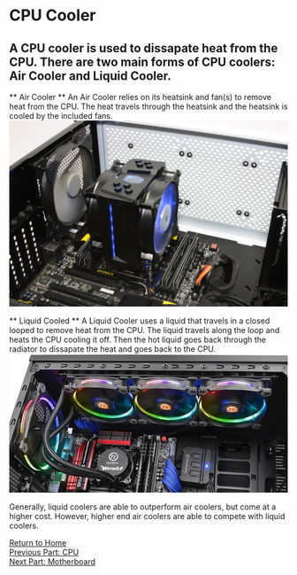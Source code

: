 # CPU Cooler
## A CPU cooler is used to dissapate heat from the CPU. There are two main forms of CPU coolers: Air Cooler and Liquid Cooler.

** Air Cooler **
An Air Cooler relies on its heatsink and fan(s) to remove heat from the CPU. The heat travels through the heatsink and the 
heatsink is cooled by the included fans.
![Air Cooler](../images/airCooled.jpg)  

** Liquid Cooled **
A Liquid Cooler uses a liquid that travels in a closed looped to remove heat from the CPU. The liquid travels along the loop and heats the CPU 
cooling it off. Then the hot liquid goes back through the radiator to dissapate the heat and goes back to the CPU.  
![Liquid Cooler](../images/liquidCooled.jpg)

Generally, liquid coolers are able to outperform air coolers, but come at a higher cost. However, higher end air coolers are able to compete with liquid 
coolers.

[Return to Home](https://github.com/rhd45-edu/IT-1600-Final-Project#readme)  
[Previous Part: CPU ](cpu.md)  
[Next Part: Motherboard ](motherboard.md)  

